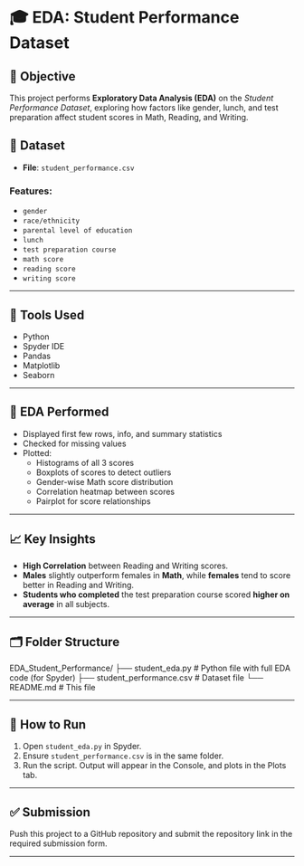 # 🎓 EDA: Student Performance Dataset

## 📌 Objective
This project performs **Exploratory Data Analysis (EDA)** on the *Student Performance Dataset*, exploring how factors like gender, lunch, and test preparation affect student scores in Math, Reading, and Writing.

## 📁 Dataset
- **File**: `student_performance.csv`

### Features:
- `gender`
- `race/ethnicity`
- `parental level of education`
- `lunch`
- `test preparation course`
- `math score`
- `reading score`
- `writing score`

---

## 🧰 Tools Used
- Python
- Spyder IDE
- Pandas
- Matplotlib
- Seaborn

---

## 🧪 EDA Performed
- Displayed first few rows, info, and summary statistics
- Checked for missing values
- Plotted:
  - Histograms of all 3 scores
  - Boxplots of scores to detect outliers
  - Gender-wise Math score distribution
  - Correlation heatmap between scores
  - Pairplot for score relationships

---

## 📈 Key Insights
- **High Correlation** between Reading and Writing scores.
- **Males** slightly outperform females in **Math**, while **females** tend to score better in Reading and Writing.
- **Students who completed** the test preparation course scored **higher on average** in all subjects.

---

## 🗂️ Folder Structure

EDA_Student_Performance/
├── student_eda.py # Python file with full EDA code (for Spyder)
├── student_performance.csv # Dataset file
└── README.md # This file

---

## 🚀 How to Run
1. Open `student_eda.py` in Spyder.
2. Ensure `student_performance.csv` is in the same folder.
3. Run the script. Output will appear in the Console, and plots in the Plots tab.

---

## ✅ Submission
Push this project to a GitHub repository and submit the repository link in the required submission form.

---